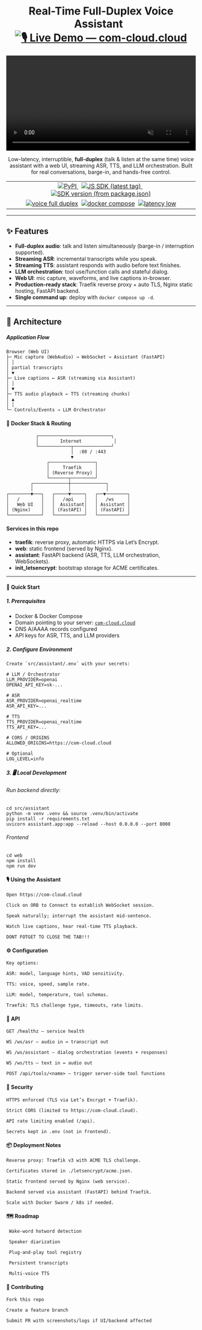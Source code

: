 <!-- Title + Live Demo badge (centered) -->
<h1 align="center">
  Real-Time Full-Duplex Voice Assistant
  &nbsp;
  <a href="https://com-cloud.cloud" target="_blank" rel="noopener">
    <img alt="🎙️ Live Demo — com-cloud.cloud"
         src="https://img.shields.io/badge/%F0%9F%8E%99%EF%B8%8F%20Live%20Demo-com--cloud.cloud-orange?style=for-the-badge">
  </a>
</h1>

<!-- Demo video (centered) -->
<p align="center">
  <video
    src="https://github.com/leo007-htun/full_duplex_assistant/releases/full_duplex.mp4"
    controls
    muted
    playsinline
    width="100%">
    Your browser doesn’t support embedded videos.
    <a href="https://github.com/leo007-htun/full_duplex_assistant/releases/download/v-media-1/full_duplex.mp4">Download the video</a>.
  </video>
</p>

<p align="center">
  Low-latency, interruptible, <b>full-duplex</b> (talk &amp; listen at the same time) voice assistant with a web UI, streaming ASR, TTS, and LLM orchestration. Built for real conversations, barge-in, and hands-free control.
</p>

<!-- Badges (perfectly centered in two rows) -->
<table align="center">
  <tr>
    <td align="center">
      <a href="https://pypi.org/project/full-duplex-assistant/">
        <img alt="PyPI"
             src="https://img.shields.io/pypi/v/full-duplex-assistant.svg?logo=pypi&label=PyPI&style=for-the-badge">
      </a>&nbsp;
      <a href="https://github.com/leo007-htun/full_duplex_assistant/releases">
        <img alt="JS SDK (latest tag)"
             src="https://img.shields.io/github/v/tag/leo007-htun/full_duplex_assistant?label=JS%20SDK&filter=js-v%2A&style=for-the-badge">
      </a>&nbsp;
      <a href="https://github.com/leo007-htun/full_duplex_assistant/tree/main/sdk-js">
        <img alt="SDK version (from package.json)"
             src="https://img.shields.io/github/package-json/v/leo007-htun/full_duplex_assistant?filename=sdk-js/package.json&label=SDK%20version&style=for-the-badge">
      </a>
    </td>
  </tr>
  <tr>
    <td align="center">
      <a href="#"><img alt="voice full duplex" src="https://img.shields.io/badge/voice-full--duplex-4A90E2?style=for-the-badge"></a>&nbsp;
      <a href="https://docs.docker.com/compose/"><img alt="docker compose" src="https://img.shields.io/badge/docker-compose-0db7ed?logo=docker&logoColor=white&style=for-the-badge"></a>&nbsp;
      <a href="#"><img alt="latency low" src="https://img.shields.io/badge/latency-low-brightgreen?style=for-the-badge"></a>
    </td>
  </tr>
</table>



---

## ✨ Features

- **Full-duplex audio**: talk and listen simultaneously (barge-in / interruption supported).
- **Streaming ASR**: incremental transcripts while you speak.
- **Streaming TTS**: assistant responds with audio before text finishes.
- **LLM orchestration**: tool use/function calls and stateful dialog.
- **Web UI**: mic capture, waveforms, and live captions in-browser.
- **Production-ready stack**: Traefik reverse proxy + auto TLS, Nginx static hosting, FastAPI backend.
- **Single command up**: deploy with `docker compose up -d`.

---

## 🧭 Architecture

##### Application Flow

    Browser (Web UI)
    ├─ Mic capture (WebAudio) → WebSocket → Assistant (FastAPI)
    │ │
    │ partial transcripts
    │ ▼
    ├─ Live captions ← ASR (streaming via Assistant)
    │ │
    │ ▼
    ├─ TTS audio playback ← TTS (streaming chunks)
    │ ▲
    │ │
    └─ Controls/Events → LLM Orchestrator

#### 🐋 Docker Stack & Routing

               ┌───────────────────────────┐
               │        Internet            │
               └────────────┬──────────────┘
                            │  :80 / :443
                            ▼
                   ┌─────────────────┐
                   │     Traefik     │
                   │ (Reverse Proxy) │
                   └───────┬─────────┘
             ┌─────────────┼─────────────┐
             │             │             │
    ┌────────▼───┐   ┌─────▼─────┐   ┌──▼────────┐
    │   /        │   │   /api    │   │   /ws     │
    │   Web UI   │   │  Assistant│   │ Assistant │
    │ (Nginx)    │   │ (FastAPI) │   │ (FastAPI) │
    └────────────┘   └───────────┘   └───────────┘

  
#### Services in this repo

- **traefik**: reverse proxy, automatic HTTPS via Let’s Encrypt.
- **web**: static frontend (served by Nginx).
- **assistant**: FastAPI backend (ASR, TTS, LLM orchestration, WebSockets).
- **init_letsencrypt**: bootstrap storage for ACME certificates.

---

#### 🚀 Quick Start

##### 1. Prerequisites
- Docker & Docker Compose
- Domain pointing to your server: [`com-cloud.cloud`](https://com-cloud.cloud)
- DNS A/AAAA records configured
- API keys for ASR, TTS, and LLM providers

##### 2. Configure Environment

    Create `src/assistant/.env` with your secrets:

    # LLM / Orchestrator
    LLM_PROVIDER=openai
    OPENAI_API_KEY=sk-...
    
    # ASR
    ASR_PROVIDER=openai_realtime
    ASR_API_KEY=...
    
    # TTS
    TTS_PROVIDER=openai_realtime
    TTS_API_KEY=...
    
    # CORS / ORIGINS
    ALLOWED_ORIGINS=https://com-cloud.cloud
    
    # Optional
    LOG_LEVEL=info


##### 3. 🖥️ Local Development

###### Run backend directly:

    cd src/assistant
    python -m venv .venv && source .venv/bin/activate
    pip install -r requirements.txt
    uvicorn assistant.app:app --reload --host 0.0.0.0 --port 8000

###### Frontend
    cd web
    npm install
    npm run dev

#### 🎙️ Using the Assistant

    Open https://com-cloud.cloud
    
    Click on ORB to Connect to establish WebSocket session.
    
    Speak naturally; interrupt the assistant mid-sentence.
    
    Watch live captions, hear real-time TTS playback.
    
    DONT FOTGET TO CLOSE THE TAB!!!

#### ⚙️ Configuration

    Key options:
    
    ASR: model, language hints, VAD sensitivity.
    
    TTS: voice, speed, sample rate.
    
    LLM: model, temperature, tool schemas.
    
    Traefik: TLS challenge type, timeouts, rate limits.

#### 🔌 API

    GET /healthz – service health
    
    WS /ws/asr – audio in ↔ transcript out
    
    WS /ws/assistant – dialog orchestration (events + responses)
    
    WS /ws/tts – text in ↔ audio out
    
    POST /api/tools/<name> – trigger server-side tool functions

#### 🔐 Security

    HTTPS enforced (TLS via Let’s Encrypt + Traefik).
    
    Strict CORS (limited to https://com-cloud.cloud).
    
    API rate limiting enabled (/api).
    
    Secrets kept in .env (not in frontend).

#### 📦 Deployment Notes

    Reverse proxy: Traefik v3 with ACME TLS challenge.
    
    Certificates stored in ./letsencrypt/acme.json.
    
    Static frontend served by Nginx (web service).
    
    Backend served via assistant (FastAPI) behind Traefik.
    
    Scale with Docker Swarm / k8s if needed.

#### 🗺️ Roadmap

     Wake-word hotword detection
    
     Speaker diarization
    
     Plug-and-play tool registry
    
     Persistent transcripts
    
     Multi-voice TTS

#### 🤝 Contributing

    Fork this repo
    
    Create a feature branch
    
    Submit PR with screenshots/logs if UI/backend affected
